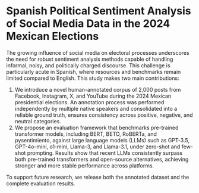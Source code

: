 # Spanish Political Sentiment Analysis of Social Media Data in the 2024 Mexican Elections

The growing influence of social media on electoral processes underscores the need for robust sentiment analysis methods capable of handling informal, noisy, and politically charged discourse. This challenge is particularly acute in Spanish, where resources and benchmarks remain limited compared to English. This study makes two main contributions:

1. We introduce a novel human-annotated corpus of 2,000 posts from Facebook, Instagram, X, and YouTube during the 2024 Mexican presidential elections. An annotation process was performed independently by multiple native speakers and consolidated into a reliable ground truth, ensures consistency across positive, negative, and neutral categories.
2. We propose an evaluation framework that benchmarks pre-trained transformer models, including BERT, BETO, RoBERTa, and pysentimiento, against large language models (LLMs) such as GPT-3.5, GPT-4o-mini, o1-mini, Llama-3, and Llama-3.1, under zero-shot and few-shot prompting. Results show that recent LLMs consistently surpass both pre-trained transformers and open-source alternatives, achieving stronger and more stable performance across platforms.
  
To support future research, we release both the annotated dataset and the complete evaluation results.
